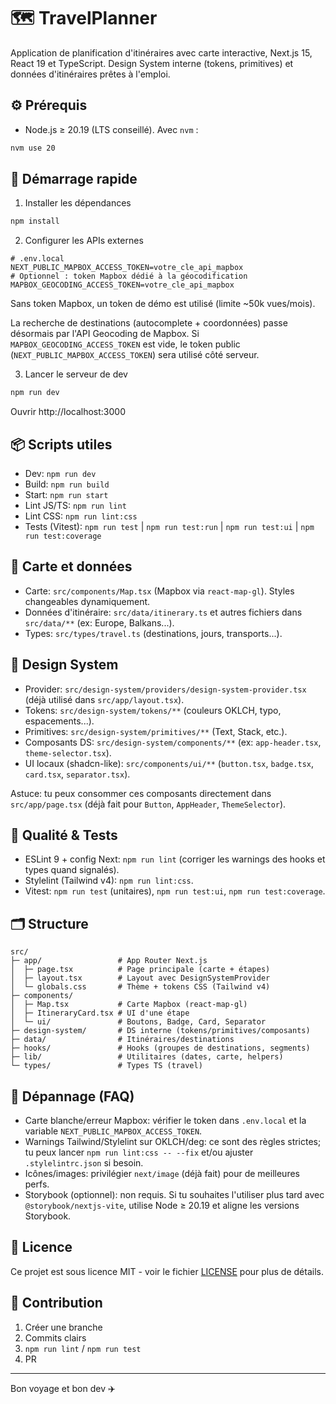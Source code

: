 # 🗺️ TravelPlanner

Application de planification d'itinéraires avec carte interactive, Next.js 15, React 19 et TypeScript. Design System interne (tokens, primitives) et données d'itinéraires prêtes à l'emploi.

## ⚙️ Prérequis

- Node.js ≥ 20.19 (LTS conseillé). Avec `nvm` :

```bash
nvm use 20
```

## 🚀 Démarrage rapide

1) Installer les dépendances

```bash
npm install
```

2) Configurer les APIs externes

```env
# .env.local
NEXT_PUBLIC_MAPBOX_ACCESS_TOKEN=votre_cle_api_mapbox
# Optionnel : token Mapbox dédié à la géocodification
MAPBOX_GEOCODING_ACCESS_TOKEN=votre_cle_api_mapbox
```

Sans token Mapbox, un token de démo est utilisé (limite ~50k vues/mois).

La recherche de destinations (autocomplete + coordonnées) passe désormais par l'API Geocoding de Mapbox. Si `MAPBOX_GEOCODING_ACCESS_TOKEN` est vide, le token public (`NEXT_PUBLIC_MAPBOX_ACCESS_TOKEN`) sera utilisé côté serveur.

3) Lancer le serveur de dev

```bash
npm run dev
```

Ouvrir http://localhost:3000

## 📦 Scripts utiles

- Dev: `npm run dev`
- Build: `npm run build`
- Start: `npm run start`
- Lint JS/TS: `npm run lint`
- Lint CSS: `npm run lint:css`
- Tests (Vitest): `npm run test` | `npm run test:run` | `npm run test:ui` | `npm run test:coverage`

## 🧭 Carte et données

- Carte: `src/components/Map.tsx` (Mapbox via `react-map-gl`). Styles changeables dynamiquement.
- Données d'itinéraire: `src/data/itinerary.ts` et autres fichiers dans `src/data/**` (ex: Europe, Balkans...).
- Types: `src/types/travel.ts` (destinations, jours, transports...).

## 🎨 Design System

- Provider: `src/design-system/providers/design-system-provider.tsx` (déjà utilisé dans `src/app/layout.tsx`).
- Tokens: `src/design-system/tokens/**` (couleurs OKLCH, typo, espacements...).
- Primitives: `src/design-system/primitives/**` (Text, Stack, etc.).
- Composants DS: `src/design-system/components/**` (ex: `app-header.tsx`, `theme-selector.tsx`).
- UI locaux (shadcn-like): `src/components/ui/**` (`button.tsx`, `badge.tsx`, `card.tsx`, `separator.tsx`).

Astuce: tu peux consommer ces composants directement dans `src/app/page.tsx` (déjà fait pour `Button`, `AppHeader`, `ThemeSelector`).

## 🧹 Qualité & Tests

- ESLint 9 + config Next: `npm run lint` (corriger les warnings des hooks et types quand signalés).
- Stylelint (Tailwind v4): `npm run lint:css`.
- Vitest: `npm run test` (unitaires), `npm run test:ui`, `npm run test:coverage`.

## 🗂️ Structure

```
src/
├─ app/                 # App Router Next.js
│  ├─ page.tsx          # Page principale (carte + étapes)
│  ├─ layout.tsx        # Layout avec DesignSystemProvider
│  └─ globals.css       # Thème + tokens CSS (Tailwind v4)
├─ components/
│  ├─ Map.tsx           # Carte Mapbox (react-map-gl)
│  ├─ ItineraryCard.tsx # UI d'une étape
│  └─ ui/               # Boutons, Badge, Card, Separator
├─ design-system/       # DS interne (tokens/primitives/composants)
├─ data/                # Itinéraires/destinations
├─ hooks/               # Hooks (groupes de destinations, segments)
├─ lib/                 # Utilitaires (dates, carte, helpers)
└─ types/               # Types TS (travel)
```

## 🔧 Dépannage (FAQ)

- Carte blanche/erreur Mapbox: vérifier le token dans `.env.local` et la variable `NEXT_PUBLIC_MAPBOX_ACCESS_TOKEN`.
- Warnings Tailwind/Stylelint sur OKLCH/deg: ce sont des règles strictes; tu peux lancer `npm run lint:css -- --fix` et/ou ajuster `.stylelintrc.json` si besoin.
- Icônes/images: privilégier `next/image` (déjà fait) pour de meilleures perfs.
- Storybook (optionnel): non requis. Si tu souhaites l'utiliser plus tard avec `@storybook/nextjs-vite`, utilise Node ≥ 20.19 et aligne les versions Storybook.

## 📄 Licence

Ce projet est sous licence MIT - voir le fichier [LICENSE](LICENSE) pour plus de détails.

## 📝 Contribution

1. Créer une branche
2. Commits clairs
3. `npm run lint` / `npm run test`
4. PR

---

Bon voyage et bon dev ✈️
